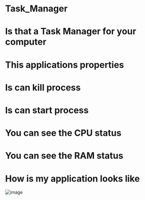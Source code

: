 # Task_Manager
# Is that a Task Manager for your computer
# This applications properties  
# Is can kill process 
# Is can start process 
# You can see the CPU status
# You can see the RAM status
# How is my application looks like
![image](https://user-images.githubusercontent.com/66384957/141837708-d2de825d-7995-4132-bf7d-8370bd054ebd.png)

